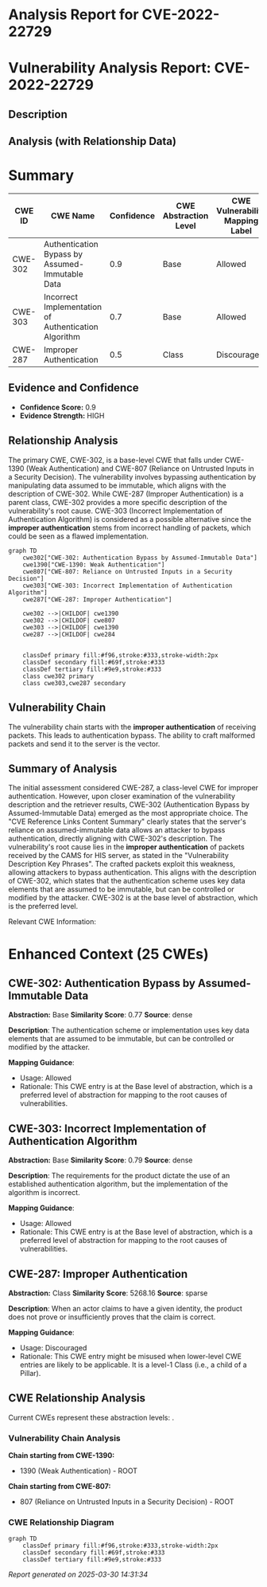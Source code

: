 # Analysis Report for CVE-2022-22729

# Vulnerability Analysis Report: CVE-2022-22729

## Description



## Analysis (with Relationship Data)

# Summary
| CWE ID | CWE Name | Confidence | CWE Abstraction Level | CWE Vulnerability Mapping Label | CWE-Vulnerability Mapping Notes |
|---|---|---|---|---|---|
| CWE-302 | Authentication Bypass by Assumed-Immutable Data | 0.9 | Base | Allowed | Primary CWE |
| CWE-303 | Incorrect Implementation of Authentication Algorithm | 0.7 | Base | Allowed | Secondary Candidate |
| CWE-287 | Improper Authentication | 0.5 | Class | Discouraged | Secondary Candidate |

## Evidence and Confidence

*   **Confidence Score:** 0.9
*   **Evidence Strength:** HIGH

## Relationship Analysis
The primary CWE, CWE-302, is a base-level CWE that falls under CWE-1390 (Weak Authentication) and CWE-807 (Reliance on Untrusted Inputs in a Security Decision). The vulnerability involves bypassing authentication by manipulating data assumed to be immutable, which aligns with the description of CWE-302. While CWE-287 (Improper Authentication) is a parent class, CWE-302 provides a more specific description of the vulnerability's root cause. CWE-303 (Incorrect Implementation of Authentication Algorithm) is considered as a possible alternative since the **improper authentication** stems from incorrect handling of packets, which could be seen as a flawed implementation.

```mermaid
graph TD
    cwe302["CWE-302: Authentication Bypass by Assumed-Immutable Data"]
    cwe1390["CWE-1390: Weak Authentication"]
    cwe807["CWE-807: Reliance on Untrusted Inputs in a Security Decision"]
    cwe303["CWE-303: Incorrect Implementation of Authentication Algorithm"]
    cwe287["CWE-287: Improper Authentication"]
    
    cwe302 -->|CHILDOF| cwe1390
    cwe302 -->|CHILDOF| cwe807
    cwe303 -->|CHILDOF| cwe1390
    cwe287 -->|CHILDOF| cwe284
    

    classDef primary fill:#f96,stroke:#333,stroke-width:2px
    classDef secondary fill:#69f,stroke:#333
    classDef tertiary fill:#9e9,stroke:#333
    class cwe302 primary
    class cwe303,cwe287 secondary
```

## Vulnerability Chain
The vulnerability chain starts with the **improper authentication** of receiving packets.
This leads to authentication bypass.
The ability to craft malformed packets and send it to the server is the vector.

## Summary of Analysis
The initial assessment considered CWE-287, a class-level CWE for improper authentication. However, upon closer examination of the vulnerability description and the retriever results, CWE-302 (Authentication Bypass by Assumed-Immutable Data) emerged as the most appropriate choice. The "CVE Reference Links Content Summary" clearly states that the server's reliance on assumed-immutable data allows an attacker to bypass authentication, directly aligning with CWE-302's description.
The vulnerability's root cause lies in the **improper authentication** of packets received by the CAMS for HIS server, as stated in the "Vulnerability Description Key Phrases". The crafted packets exploit this weakness, allowing attackers to bypass authentication. This aligns with the description of CWE-302, which states that the authentication scheme uses key data elements that are assumed to be immutable, but can be controlled or modified by the attacker.
CWE-302 is at the base level of abstraction, which is the preferred level.

Relevant CWE Information:

# Enhanced Context (25 CWEs)

## CWE-302: Authentication Bypass by Assumed-Immutable Data
**Abstraction:** Base
**Similarity Score**: 0.77
**Source**: dense

**Description**:
The authentication scheme or implementation uses key data elements that are assumed to be immutable, but can be controlled or modified by the attacker.

**Mapping Guidance**:
- Usage: Allowed
- Rationale: This CWE entry is at the Base level of abstraction, which is a preferred level of abstraction for mapping to the root causes of vulnerabilities.

## CWE-303: Incorrect Implementation of Authentication Algorithm
**Abstraction:** Base
**Similarity Score**: 0.79
**Source**: dense

**Description**:
The requirements for the product dictate the use of an established authentication algorithm, but the implementation of the algorithm is incorrect.

**Mapping Guidance**:
- Usage: Allowed
- Rationale: This CWE entry is at the Base level of abstraction, which is a preferred level of abstraction for mapping to the root causes of vulnerabilities.

## CWE-287: Improper Authentication
**Abstraction:** Class
**Similarity Score**: 5268.16
**Source**: sparse

**Description**:
When an actor claims to have a given identity, the product does not prove or insufficiently proves that the claim is correct.

**Mapping Guidance**:
- Usage: Discouraged
- Rationale: This CWE entry might be misused when lower-level CWE entries are likely to be applicable. It is a level-1 Class (i.e., a child of a Pillar).


## CWE Relationship Analysis

Current CWEs represent these abstraction levels: .


### Vulnerability Chain Analysis

**Chain starting from CWE-1390:**
- 1390 (Weak Authentication) - ROOT


**Chain starting from CWE-807:**
- 807 (Reliance on Untrusted Inputs in a Security Decision) - ROOT



### CWE Relationship Diagram

```mermaid
graph TD
    classDef primary fill:#f96,stroke:#333,stroke-width:2px
    classDef secondary fill:#69f,stroke:#333
    classDef tertiary fill:#9e9,stroke:#333
```



*Report generated on 2025-03-30 14:31:34*
